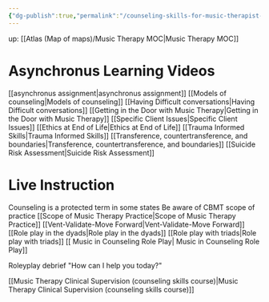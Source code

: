 ```yaml
---
{"dg-publish":true,"permalink":"/counseling-skills-for-music-therapist-institute-2023/"}
---
```


up: [[Atlas (Map of maps)/Music Therapy MOC\|Music Therapy MOC]]
# Asynchronus Learning Videos
[[asynchronus assignment\|asynchronus assignment]]
[[Models of counseling\|Models of counseling]]
[[Having Difficult conversations\|Having Difficult conversations]]
[[Getting in the Door with Music Therapy\|Getting in the Door with Music Therapy]]
[[Specific Client Issues\|Specific Client Issues]]
[[Ethics at End of Life\|Ethics at End of Life]]
[[Trauma Informed Skills\|Trauma Informed Skills]]
[[Transference, countertransference, and boundaries\|Transference, countertransference, and boundaries]]
[[Suicide Risk Assessment\|Suicide Risk Assessment]]
# Live Instruction
Counseling is a protected term in some states
Be aware of CBMT scope of practice [[Scope of Music Therapy Practice\|Scope of Music Therapy Practice]]
[[Vent-Validate-Move Forward\|Vent-Validate-Move Forward]]
[[Role play in the dyads\|Role play in the dyads]]
[[Role play with triads\|Role play with triads]]
[[ Music in Counseling Role Play\| Music in Counseling Role Play]]

Roleyplay debrief
"How can I help you today?"

[[Music Therapy Clinical Supervision (counseling skills course)\|Music Therapy Clinical Supervision (counseling skills course)]]
